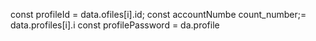  const profileId = data.ofiles[i].id;
        const accountNumbe
count_number;= data.profiles[i].i
        const profilePassword = da.profile
